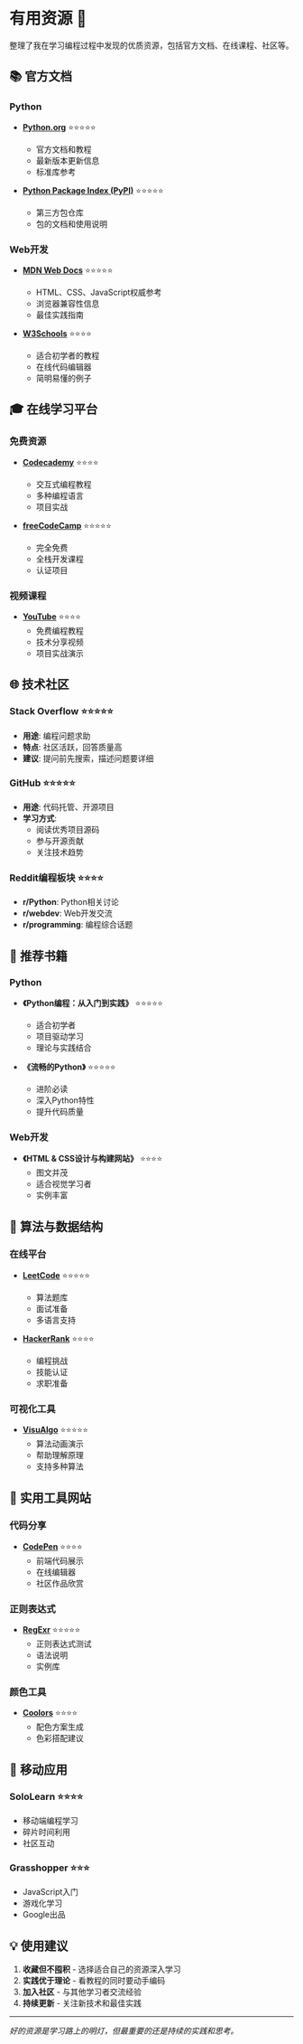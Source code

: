 # 有用资源 📖

整理了我在学习编程过程中发现的优质资源，包括官方文档、在线课程、社区等。

## 📚 官方文档

### Python
- **[Python.org](https://www.python.org/)** ⭐⭐⭐⭐⭐
  - 官方文档和教程
  - 最新版本更新信息
  - 标准库参考

- **[Python Package Index (PyPI)](https://pypi.org/)** ⭐⭐⭐⭐⭐
  - 第三方包仓库
  - 包的文档和使用说明

### Web开发
- **[MDN Web Docs](https://developer.mozilla.org/)** ⭐⭐⭐⭐⭐
  - HTML、CSS、JavaScript权威参考
  - 浏览器兼容性信息
  - 最佳实践指南

- **[W3Schools](https://www.w3schools.com/)** ⭐⭐⭐⭐
  - 适合初学者的教程
  - 在线代码编辑器
  - 简明易懂的例子

## 🎓 在线学习平台

### 免费资源
- **[Codecademy](https://www.codecademy.com/)** ⭐⭐⭐⭐
  - 交互式编程教程
  - 多种编程语言
  - 项目实战

- **[freeCodeCamp](https://www.freecodecamp.org/)** ⭐⭐⭐⭐⭐
  - 完全免费
  - 全栈开发课程
  - 认证项目

### 视频课程
- **[YouTube](https://www.youtube.com/)** ⭐⭐⭐⭐
  - 免费编程教程
  - 技术分享视频
  - 项目实战演示

## 🌐 技术社区

### Stack Overflow ⭐⭐⭐⭐⭐
- **用途**: 编程问题求助
- **特点**: 社区活跃，回答质量高
- **建议**: 提问前先搜索，描述问题要详细

### GitHub ⭐⭐⭐⭐⭐
- **用途**: 代码托管、开源项目
- **学习方式**: 
  - 阅读优秀项目源码
  - 参与开源贡献
  - 关注技术趋势

### Reddit编程板块 ⭐⭐⭐⭐
- **r/Python**: Python相关讨论
- **r/webdev**: Web开发交流
- **r/programming**: 编程综合话题

## 📖 推荐书籍

### Python
- **《Python编程：从入门到实践》** ⭐⭐⭐⭐⭐
  - 适合初学者
  - 项目驱动学习
  - 理论与实践结合

- **《流畅的Python》** ⭐⭐⭐⭐⭐
  - 进阶必读
  - 深入Python特性
  - 提升代码质量

### Web开发
- **《HTML & CSS设计与构建网站》** ⭐⭐⭐⭐
  - 图文并茂
  - 适合视觉学习者
  - 实例丰富

## 🎯 算法与数据结构

### 在线平台
- **[LeetCode](https://leetcode.com/)** ⭐⭐⭐⭐⭐
  - 算法题库
  - 面试准备
  - 多语言支持

- **[HackerRank](https://www.hackerrank.com/)** ⭐⭐⭐⭐
  - 编程挑战
  - 技能认证
  - 求职准备

### 可视化工具
- **[VisuAlgo](https://visualgo.net/)** ⭐⭐⭐⭐⭐
  - 算法动画演示
  - 帮助理解原理
  - 支持多种算法

## 🔧 实用工具网站

### 代码分享
- **[CodePen](https://codepen.io/)** ⭐⭐⭐⭐
  - 前端代码展示
  - 在线编辑器
  - 社区作品欣赏

### 正则表达式
- **[RegExr](https://regexr.com/)** ⭐⭐⭐⭐⭐
  - 正则表达式测试
  - 语法说明
  - 实例库

### 颜色工具
- **[Coolors](https://coolors.co/)** ⭐⭐⭐⭐
  - 配色方案生成
  - 色彩搭配建议

## 📱 移动应用

### SoloLearn ⭐⭐⭐⭐
- 移动端编程学习
- 碎片时间利用
- 社区互动

### Grasshopper ⭐⭐⭐
- JavaScript入门
- 游戏化学习
- Google出品

## 💡 使用建议

1. **收藏但不囤积** - 选择适合自己的资源深入学习
2. **实践优于理论** - 看教程的同时要动手编码
3. **加入社区** - 与其他学习者交流经验
4. **持续更新** - 关注新技术和最佳实践

---

*好的资源是学习路上的明灯，但最重要的还是持续的实践和思考。*
